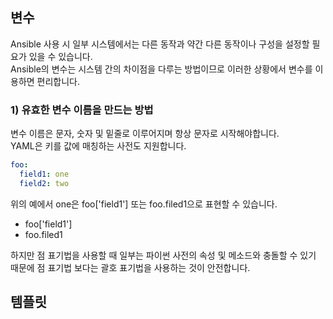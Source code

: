
## 변수
Ansible 사용 시 일부 시스템에서는 다른 동작과 약간 다른 동작이나 구성을 설정할 필요가 있을 수 있습니다.   
Ansible의 변수는 시스템 간의 차이점을 다루는 방법이므로 이러한 상황에서 변수를 이용하면 편리합니다.  

### 1) 유효한 변수 이름을 만드는 방법
변수 이름은 문자, 숫자 및 밑줄로 이루어지며 항상 문자로 시작해야합니다.  
YAML은 키를 값에 매칭하는 사전도 지원합니다. 
```yaml
foo:
  field1: one
  field2: two
```

위의 예에서 one은 foo['field1'] 또는 foo.filed1으로 표현할 수 있습니다.  
- foo['field1']
- foo.filed1

하지만 점 표기법을 사용할 때 일부는 파이썬 사전의 속성 및 메소드와 충돌할 수 있기 때문에 점 표기법 보다는 괄호 표기법을 사용하는 것이 안전합니다.  

## 템플릿
